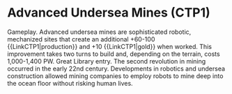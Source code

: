 # Advanced Undersea Mines (CTP1)

Gameplay.
Advanced undersea mines are sophisticated robotic, mechanized sites that create an additional +60-100 {{LinkCTP1|production}} and +10 {{LinkCTP1|gold}} when worked. This improvement takes two turns to build and, depending on the terrain, costs 1,000-1,400 PW.
Great Library entry.
The second revolution in mining occurred in the early 22nd century. Developments in robotics and undersea construction allowed mining companies to employ robots to mine deep into the ocean floor without risking human lives.